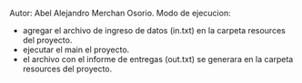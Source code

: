 Autor: Abel Alejandro Merchan Osorio.
Modo de ejecucion:
 - agregar el archivo de ingreso de datos (in.txt) en la carpeta resources del proyecto.
 - ejecutar el main el proyecto.
 - el archivo con el informe de entregas (out.txt) se generara en la carpeta resources del proyecto.